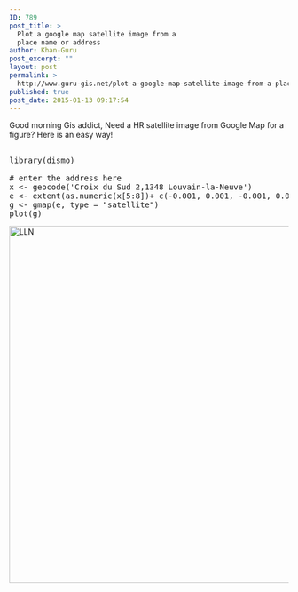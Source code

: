 ```yaml
---
ID: 789
post_title: >
  Plot a google map satellite image from a
  place name or address
author: Khan-Guru
post_excerpt: ""
layout: post
permalink: >
  http://www.guru-gis.net/plot-a-google-map-satellite-image-from-a-place-name-or-address/
published: true
post_date: 2015-01-13 09:17:54
---
```

Good morning Gis addict, 
Need a HR satellite image from Google Map for a figure?
Here is an easy way!


<pre lang="rsplus">

library(dismo)

# enter the address here
x <- geocode('Croix du Sud 2,1348 Louvain‐la‐Neuve')
e <- extent(as.numeric(x[5:8])+ c(-0.001, 0.001, -0.001, 0.001))
g <- gmap(e, type = "satellite")
plot(g)
</pre>
<a href="http://www.guru-gis.net/wp-content/uploads/2015/01/LLN.png"><img class="alignnone size-full wp-image-790" src="http://www.guru-gis.net/wp-content/uploads/2015/01/LLN.png" alt="LLN" width="994" height="643" /></a>